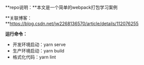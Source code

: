 **repo说明：**本文是一个简单的webpack打包学习案例

**关联博客：**https://blog.csdn.net/jw2268136570/article/details/112076255

**运行命令：**

- 开发环境启动：yarn serve
- 生产环境启动：yarn build
- 格式化代码：yarn lint

